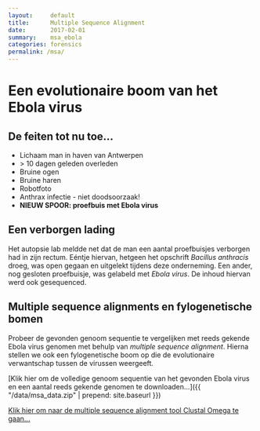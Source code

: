 ```yaml
---
layout:     default
title:      Multiple Sequence Alignment
date:       2017-02-01
summary:    msa_ebola
categories: forensics
permalink: /msa/
---
```


# Een evolutionaire boom van het Ebola virus

## De feiten tot nu toe...

- Lichaam man in haven van Antwerpen
- \> 10 dagen geleden overleden
- Bruine ogen
- Bruine haren
- Robotfoto
- Anthrax infectie - niet doodsoorzaak!
- **NIEUW SPOOR: proefbuis met Ebola virus**

## Een verborgen lading

Het autopsie lab meldde net dat de man een aantal proefbuisjes verborgen had in zijn rectum. Eéntje hiervan, hetgeen het opschrift *Bacillus anthracis* droeg, was open gegaan en uitgelekt tijdens deze onderneming. Een ander, nog gesloten proefbuisje, was gelabeld met *Ebola virus*. De inhoud hiervan werd ook gesequenced.

## Multiple sequence alignments en fylogenetische bomen
Probeer de gevonden genoom sequentie te vergelijken met reeds gekende Ebola virus genomen met behulp van *multiple sequence alignment*. Hierna stellen we ook een fylogenetische boom op die de evolutionaire verwantschap tussen de virussen weergeeft.

[Klik hier om de volledige genoom sequentie van het gevonden Ebola virus en een aantal reeds gekende genomen te downloaden...]({{ "/data/msa_data.zip" | prepend: site.baseurl }})

[Klik hier om naar de multiple sequence alignment tool Clustal Omega te gaan...](https://www.ebi.ac.uk/Tools/msa/clustalo/)

<!-- [Klik hier voor de update!]({{"/pmf" | prepend: site.baseurl }}) -->
